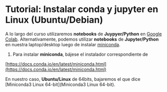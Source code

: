 # Tutorial: Instalar  **conda** y **jupyter** en  **Linux** (Ubuntu/Debian)

A lo largo del curso utilizaremos **notebooks** de **Juypyer/Python** en [Google Colab](https://colab.research.google.com). Alternativamente, podemos utilizar **notebooks** de **Jupyter/Python** en nuestra laptop/desktop luego de instalar [miniconda](https://docs.conda.io/en/latest/miniconda.html).

1. Para instalar **miniconda**, bájese el instalador correspondiente de

  [https://docs.conda.io/en/latest/miniconda.html](https://docs.conda.io/en/latest/miniconda.html)
  
  En nuestro caso, **Ubuntu/Linux** de 64bits, bajaremos el que dice [Miniconda3 Linux 64-bit](Miniconda3 Linux 64-bit).
